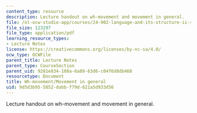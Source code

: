 ```yaml
---
content_type: resource
description: Lecture handout on wh-movement and movement in general.
file: /ol-ocw-studio-app/courses/24-902-language-and-its-structure-ii-syntax-fall-2003/9d5d3b955852dabbf79d621a5d933d56_1124_handout_2.pdf
file_size: 123297
file_type: application/pdf
learning_resource_types:
- Lecture Notes
license: https://creativecommons.org/licenses/by-nc-sa/4.0/
ocw_type: OCWFile
parent_title: Lecture Notes
parent_type: CourseSection
parent_uid: 9281e834-108a-6a89-63d6-c04f6d8db468
resourcetype: Document
title: Wh-movement/Movement in general
uid: 9d5d3b95-5852-dabb-f79d-621a5d933d56
---
```

Lecture handout on wh-movement and movement in general.